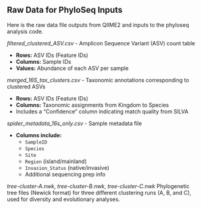 ## Raw Data for PhyloSeq Inputs

Here is the raw data file outputs from QIIME2 and inputs to the phyloseq analysis code. 

*filtered_clustered_ASV.csv* -  Amplicon Sequence Variant (ASV) count table  
- **Rows:** ASV IDs (Feature IDs)  
- **Columns:** Sample IDs  
- **Values:** Abundance of each ASV per sample

*merged_16S_tax_clusters.csv* -  Taxonomic annotations corresponding to clustered ASVs  
- **Rows:** ASV IDs (Feature IDs)  
- **Columns:** Taxonomic assignments from Kingdom to Species  
- Includes a “Confidence” column indicating match quality from SILVA

*spider_metadata_16s_only.csv* -  Sample metadata file  
- **Columns include:**  
  - `SampleID`  
  - `Species`  
  - `Site`  
  - `Region` (island/mainland)  
  - `Invasion_Status` (native/invasive)  
  - Additional sequencing prep info

*tree-cluster-A.nwk*, *tree-cluster-B.nwk*, *tree-cluster-C.nwk*
Phylogenetic tree files (Newick format) for three different clustering runs (A, B, and C), used for diversity and evolutionary analyses.
